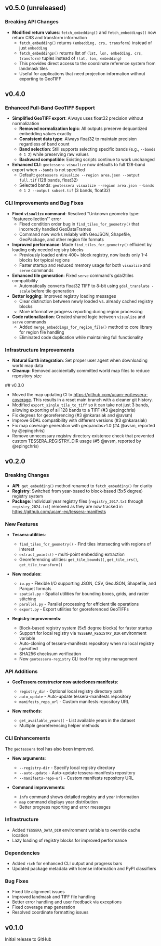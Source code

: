 ## v0.5.0 (unreleased)

### Breaking API Changes

- **Modified return values**: `fetch_embedding()` and `fetch_embeddings()` now return CRS and transform information
  - `fetch_embedding()` returns `(embedding, crs, transform)` instead of just `embedding`
  - `fetch_embeddings()` returns list of `(lat, lon, embedding, crs, transform)` tuples instead of `(lat, lon, embedding)`
  - This provides direct access to the coordinate reference system from landmask tiles
  - Useful for applications that need projection information without exporting to GeoTIFF

## v0.4.0

### Enhanced Full-Band GeoTIFF Support

- **Simplified GeoTIFF export**: Always uses float32 precision without normalization
  - **Removed normalization logic**: All outputs preserve dequantized embedding values exactly
  - **Consistent data type**: Always float32 to maintain precision regardless of band count
  - **Band selection**: Still supports selecting specific bands (e.g., `--bands 0 1 2`) while preserving raw values
  - **Backward compatible**: Existing scripts continue to work unchanged
- **Enhanced CLI**: `geotessera visualize` now defaults to full 128-band export when `--bands` is not specified
  - Default: `geotessera visualize --region area.json --output full.tif` (128 bands, float32)
  - Selected bands: `geotessera visualize --region area.json --bands 0 1 2 --output subset.tif` (3 bands, float32)

### CLI Improvements and Bug Fixes

- **Fixed `visualize` command**: Resolved "Unknown geometry type: 'featurecollection'" error
  - Fixed condition order bug in `find_tiles_for_geometry()` that incorrectly handled GeoDataFrames
  - Command now works reliably with GeoJSON, Shapefile, GeoPackage, and other region file formats
- **Improved performance**: Made `find_tiles_for_geometry()` efficient by loading only needed registry blocks
  - Previously loaded entire 400+ block registry, now loads only 1-4 blocks for typical regions
  - Faster startup and reduced memory usage for both `visualize` and `serve` commands
- **Enhanced tile generation**: Fixed `serve` command's gdal2tiles compatibility
  - Automatically converts float32 TIFF to 8-bit using `gdal_translate -scale` before tile generation
- **Better logging**: Improved registry loading messages
  - Clear distinction between newly loaded vs. already cached registry blocks
  - More informative progress reporting during region processing
- **Code rationalization**: Created shared logic between `visualize` and `serve` commands
  - Added `merge_embeddings_for_region_file()` method to core library for region file handling
  - Eliminated code duplication while maintaining full functionality

### Infrastructure Improvements

- **Natural Earth integration**: Set proper user agent when downloading world map data
- **Cleanup**: Removed accidentally committed world map files to reduce repository size

## v0.3.0

- Moved the map updating CI to https://github.com/ucam-eo/tessera-coverage.
  This results in a reset main branch with a cleaner git history.
- Modified `export_single_tile_to_tiff` so it can take not just 3 bands,
  allowing exporting of all 128 bands to a TIFF (#3 @epingchris)
- Fix degrees for georeferencing (#3 @nkarasiak and @avsm)
- Improve GDAL compatibility with different versions (#3 @nkarasiak)
- Fix map coverage generation with geopandas>1.0 (#4 @avsm, reported by @epingchris)
- Remove unnecessary registry directory existence check that prevented custom TESSERA_REGISTRY_DIR usage (#5 @avsm, reported by @epingchris)

## v0.2.0

### Breaking Changes

- **API**: `get_embedding()` method renamed to `fetch_embedding()` for clarity
- **Registry**: Switched from year-based to block-based (5x5 degree) registry system
- **Package**: Individual year registry files (`registry_2017.txt` through `registry_2024.txt`)
  removed as they are now tracked in https://github.com/ucam-eo/tessera-manifests

### New Features

- **Tessera utilities**:
  - `find_tiles_for_geometry()` - Find tiles intersecting with regions of interest
  - `extract_points()` - multi-point embedding extraction
  - Georeferencing utilities: `get_tile_bounds()`, `get_tile_crs()`, `get_tile_transform()`

- **New modules**:
  - `io.py` - Flexible I/O supporting JSON, CSV, GeoJSON, Shapefile, and Parquet formats
  - `spatial.py` - Spatial utilities for bounding boxes, grids, and raster stitching
  - `parallel.py` - Parallel processing for efficient tile operations
  - `export.py` - Export utilities for georeferenced GeoTIFFs

- **Registry improvements**:
  - Block-based registry system (5x5 degree blocks) for faster startup
  - Support for local registry via `TESSERA_REGISTRY_DIR` environment variable
  - Auto-cloning of tessera-manifests repository when no local registry specified
  - SHA256 checksum verification
  - New `geotessera-registry` CLI tool for registry management

### API Additions

- **GeoTessera constructor now autoclones manifests**:
  - `registry_dir` - Optional local registry directory path
  - `auto_update` - Auto-update tessera-manifests repository
  - `manifests_repo_url` - Custom manifests repository URL

- **New methods**:
  - `get_available_years()` - List available years in the dataset
  - Multiple georeferencing helper methods

### CLI Enhancements

The `geotessera` tool has also been improved.

- **New arguments**:
  - `--registry-dir` - Specify local registry directory
  - `--auto-update` - Auto-update tessera-manifests repository
  - `--manifests-repo-url` - Custom manifests repository URL

- **Command improvements**:
  - `info` command shows detailed registry and year information
  - `map` command displays year distribution
  - Better progress reporting and error messages

### Infrastructure

- Added `TESSERA_DATA_DIR` environment variable to override cache location
- Lazy loading of registry blocks for improved performance

### Dependencies

- Added `rich` for enhanced CLI output and progress bars
- Updated package metadata with license information and PyPI classifiers

### Bug Fixes

- Fixed tile alignment issues
- Improved landmask and TIFF file handling
- Better error handling and user feedback via exceptions
- Fixed coverage map generation
- Resolved coordinate formatting issues

## v0.1.0

Initial release to GitHub
